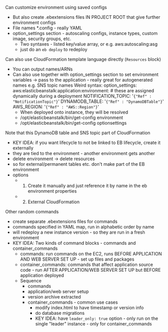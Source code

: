 Can customize environment using saved configs
- But also create .ebextensions files IN PROJECT ROOT that give further environment configs
- File names *.config - really YAML
- option_settings section - autoscaling configs, instance types, custom image, security groups, etc.
  - Two syntaxes - listed key/value array, or e.g. aws:autoscaling:asg
  - just do an `eb deploy` to redeploy

Can also use CloudFormation template language directly (`Resources` block)
- You can output names/ARNs
- Can also use together with option_settings section to set environment variables -> pass to the application - really great for autogenerated names e.g. SNS topic names
  Weird syntax:
    option_settings:
      aws:elasticbeanstalk:application:environment:
        # these are assigned dynamically during a deployment
        NOTIFICATION_TOPIC: '`{"Ref" : "NotificationTopic"}`'
        DYNAMODB_TABLE: '`{"Ref" : "DynamoDBTable"}`'
        AWS_REGION: '`{"Ref" : "AWS::Region"}`'
  - When deployed onto instance, they will be resolved 
  - /opt/elasticbeanstalk/bin/get-config environment
  - /opt/elasticbeanstalk/bin/get-config optionsettings

Note that this DynamoDB table and SNS topic part of CloudFormation
- KEY IDEA: if you want lifecycle to not be linked to EB lifecycle, create it externally
- they are tied to the environment - another environment gets another
- delete environment -> delete resources
- so for external/permanent tables etc. don't make part of the EB environment
- options
  - 1) Create it manually and just reference it by name in the eb environment properties
  - 2) External CloudFormation

Other random commands
  - create separate .ebextensions files for commands
  - commands specified in YAML map, run in alphabetic order by name
  - will redeploy a new instance version - so they are run in a fresh environment
  - KEY IDEA: Two kinds of command blocks - commands and container_commands
    - commands: run commands on the EC2, runs BEFORE APPLICATION AND WEB SERVER SET UP - set up files and packages
    - container_commands: commands that affect application source code - run AFTER APPLICATION/WEB SERVER SET UP but BEFORE application deployed
    - Sequence
      - commands
      - application/web server setup
      - version archive extracted
      - container_commands - common use cases
        - modify index.html to have timestamp or version info
        - do database migrations
        - KEY IDEA: have `leader_only: true` option - only run on the single "leader" instance - only for container_commands
